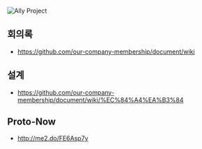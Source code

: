 ![Ally Project](http://allyskitchen.com/wp-content/uploads/2012/08/ALLY-LOGO-FINAL.png)

## 회의록
- https://github.com/our-company-membership/document/wiki

## 설계
- https://github.com/our-company-membership/document/wiki/%EC%84%A4%EA%B3%84

## Proto-Now
- http://me2.do/FE6Asp7y
